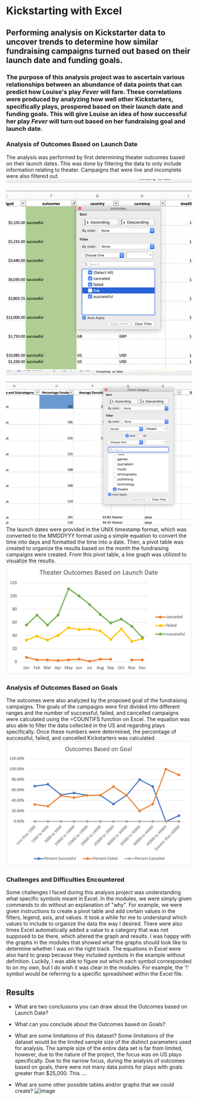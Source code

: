 # Kickstarting with Excel

## Performing analysis on Kickstarter data to uncover trends to determine how similar fundraising campaigns turned out based on their launch date and funding goals.

### The purpose of this analysis project was to ascertain various relationships between an abundance of data points that can predict how Louise's play _Fever_ will fare. These correlations were produced by analyzing how well other Kickstarters, specifically plays, prospered based on their launch date and funding goals. This will give Louise an idea of how successful her play _Fever_ will turn out based on her fundraising goal and launch date.

### Analysis of Outcomes Based on Launch Date
The analysis was performed by first determining theater outcomes based on their launch dates. This was done by filtering the data to only include information relating to theater. Campaigns that were live and incomplete were also filtered out. 
![text](https://github.com/carrotdip/kickstarter-analysis/blob/e9d9352f7438ad9075a3240b94870218a91decc7/Screen%20Shot%202021-10-21%20at%206.48.47%20PM.png)
![text](https://github.com/carrotdip/kickstarter-analysis/blob/e9d9352f7438ad9075a3240b94870218a91decc7/Screen%20Shot%202021-10-21%20at%206.49.09%20PM.png)
The launch dates were provided in the UNIX timestamp format, which was converted to the MMDDYYY format using a simple equation to convert the time into days and formatted the time into a date. Then, a pivot table was created to organize the results based on the month the fundraising campaigns were created. From this pivot table, a line graph was utilized to visualize the results.
![text](https://github.com/carrotdip/kickstarter-analysis/blob/f2dcf9816123c1bec2a1d9c3c49e991f962d77c1/Theater_Outcomes_Vs_Launch.png)

### Analysis of Outcomes Based on Goals
The outcomes were also analyzed by the proposed goal of the fundraising campaigns. The goals of the campaigns were first divided into different ranges and the number of successful, failed, and cancelled campaigns were calculated using the =COUNTIFS function on Excel. The equation was also able to filter the data collected in the US and regarding plays specifically. Once these numbers were determined, the percentage of successful, failed, and cancelled Kickstarters was calculated. 
![text](https://github.com/carrotdip/kickstarter-analysis/blob/cce9f7f97e530c5b7feb86d76e137020e98e2505/Outcomes_vs_Goals.png)

### Challenges and Difficulties Encountered
Some challenges I faced during this analysis project was understanding what specific symbols meant in Excel. In the modules, we were simply given commands to do without an explanation of "why". For example, we were given instructions to create a pivot table and add certain values in the filters, legend, axis, and values. It took a while for me to understand which values to include to organize the data the way I desired. There were also times Excel automatically added a value to a category that was not supposed to be there, which altered the graph and results. I was happy with the graphs in the modules that showed what the graphs should look like to determine whether I was on the right track. 
The equations in Excel were also hard to grasp because they included symbols in the example without definition. Luckily, I was able to figure out which each symbol corresponded to on my own, but I do wish it was clear in the modules. For example, the '!' symbol would be referring to a specific spreadsheet within the Excel file. 

## Results

- What are two conclusions you can draw about the Outcomes based on Launch Date?

- What can you conclude about the Outcomes based on Goals?

- What are some limitations of this dataset?
Some limitations of the dataset would be the limited sample size of the distinct parameters used for analysis. The sample size of the entire data set is far from limited, however, due to the nature of the project, the focus was on US plays specifically. Due to the narrow focus, during the analysis of outcomes based on goals, there were not many data points for plays with goals greater than $25,000. This ....

- What are some other possible tables and/or graphs that we could create?
![image](https://user-images.githubusercontent.com/92421274/137826710-c9c8d7ff-ac37-4ead-adf8-a71e54024523.png)
